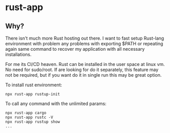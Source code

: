 # rust-app

## Why?

There isn't much more Rust hosting out there. I want to fast setup Rust-lang environment with problem any problems with exporting $PATH or repeating again same command to recover my application with all necessary installations. 

For me its CI/CD heaven. Rust can be installed in the user space at linux vm. No need for sudo/root. If are looking for do it separately, this feature may not be required, but if you want do it in single run this may be great option.


To install rust environment:
```
npx rust-app rustup-init
```

To call any command with the unlimited params:
```
npx rust-app cargo
npx rust-app rustc -V
npx rust-app rustup show
...
```
